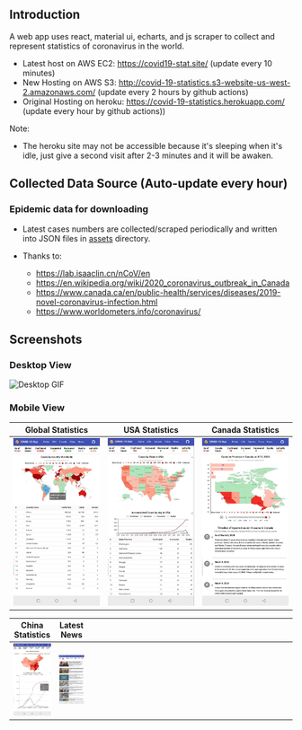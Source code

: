 
## Introduction
A web app uses react, material ui, echarts, and js scraper to collect and represent statistics of coronavirus in the world.
- Latest host on AWS EC2: https://covid19-stat.site/ (update every 10 minutes)
- New Hosting on AWS S3: http://covid-19-statistics.s3-website-us-west-2.amazonaws.com/ (update every 2 hours by github actions)
- Original Hosting on heroku: https://covid-19-statistics.herokuapp.com/ (update every hour by github actions))

Note: 
- The heroku site may not be accessible because it's sleeping when it's idle, just give a second visit after 2-3 minutes and it will be awaken.

## Collected Data Source (Auto-update every hour)
### Epidemic data for downloading
  - Latest cases numbers are collected/scraped periodically and written into JSON files in [assets](https://github.com/denven/covid-19-statistics/tree/master/public/assets) directory.

- Thanks to:
  - https://lab.isaaclin.cn/nCoV/en
  - https://en.wikipedia.org/wiki/2020_coronavirus_outbreak_in_Canada
  - https://www.canada.ca/en/public-health/services/diseases/2019-novel-coronavirus-infection.html
  - https://www.worldometers.info/coronavirus/

## Screenshots
### Desktop View
![Desktop GIF](https://github.com/denven/hello_world/blob/master/COVID-19-Desktop.gif#pic_center=960x500)

### Mobile View

Global Statistics           |  USA Statistics            |  Canada Statistics
:-------------------------:|:-------------------------:|:-------------------------:
  ![Global Statistics](./screenshots/1.mobile-Global.jpg "Global Statistics")|![USA Statistics](./screenshots/2.mobile-Usa.jpg "USA Statistics") |![Canada Statistics](./screenshots/3.mobile-Canada.jpg "Canada Statistics")

China Statistics           |  Latest News          | |
:-------------------------:|:-------------------------:|:-------------------------:  
  ![China Statistics](./screenshots/4.mobile-China.jpg "China Statistics")  | ![Latest News](./screenshots/5.mobile-News.jpeg#pic_center=414x736 "Latest News") |<div style="width: 350px"></div> |

